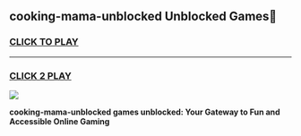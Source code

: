 
## cooking-mama-unblocked Unblocked Games👋
<h3>
<a href="https://news.freeplayer.one?title=cooking-mama-unblocked&ref=16F">CLICK TO PLAY</a></h3>
<hr>

<h3>
<a href="https://news.freeplayer.one?title=cooking-mama-unblocked&ref=16F">CLICK 2 PLAY</a>
  
</h3>

<a href="https://news.freeplayer.one?title=cooking-mama-unblocked&ref=16F/"><img src="https://clearcache.store/games.png"></a>


**cooking-mama-unblocked games unblocked: Your Gateway to Fun and Accessible Online Gaming**
